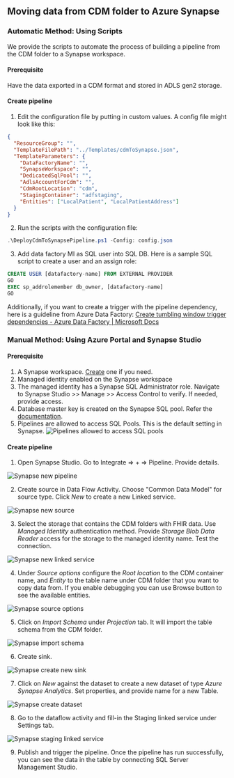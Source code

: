 ## Moving data from CDM folder to Azure Synapse

### Automatic Method: Using Scripts

We provide the scripts to automate the process of building a pipeline from the CDM folder to a Synapse workspace.

#### Prerequisite
Have the data exported in a CDM format and stored in ADLS gen2 storage.

#### Create pipeline
1. Edit the configuration file by putting in custom values. A config file might look like this:
```json
{
  "ResourceGroup": "",
  "TemplateFilePath": "../Templates/cdmToSynapse.json",
  "TemplateParameters": {
    "DataFactoryName": "",
    "SynapseWorkspace": "",
    "DedicatedSqlPool": "",
    "AdlsAccountForCdm": "",
    "CdmRootLocation": "cdm",
    "StagingContainer": "adfstaging",
    "Entities": ["LocalPatient", "LocalPatientAddress"]
  }
}
```
2. Run the scripts with the configuration file: 
```powershell
.\DeployCdmToSynapsePipeline.ps1 -Config: config.json
```
3. Add data factory MI as SQL user into SQL DB. Here is a sample SQL script to create a user and an assign role:
```sql
CREATE USER [datafactory-name] FROM EXTERNAL PROVIDER
GO
EXEC sp_addrolemember db_owner, [datafactory-name]
GO
```
Additionally, if you want to create a trigger with the pipeline dependency, here is a guideline from Azure Data Factory:
[Create tumbling window trigger dependencies - Azure Data Factory | Microsoft Docs](https://docs.microsoft.com/en-us/azure/data-factory/tumbling-window-trigger-dependency)

### Manual Method: Using Azure Portal and Synapse Studio

#### Prerequisite
1. A Synapse workspace. [Create](https://ms.portal.azure.com/#create/Microsoft.Synapse) one if you need. 
2. Managed identity enabled on the Synapse workspace
3. The managed identity has a Synapse SQL Administrator role. Navigate to Synapse Studio >> Manage >> Access Control to verify. If needed, provide access.
4. Database master key is created on the Synapse SQL pool. Refer the [documentation](https://docs.microsoft.com/en-us/sql/t-sql/statements/create-master-key-transact-sql?view=sql-server-ver15). 
5. Pipelines are allowed to access SQL Pools. This is the default setting in Synapse.
![Pipelines allowed to access SQL pools](assets/synapse-pipeline-access-to-sql.png)

#### Create pipeline

1. Open Synapse Studio. Go to Integrate => + => Pipeline. Provide details.

![Synapse new pipeline](assets/synapse-new-pipeline.png)

2. Create source in Data Flow Activity. Choose "Common Data Model" for source type. Click _New_ to create a new Linked service.

![Synapse new source](assets/synapse-new-source.png)

3. Select the storage that contains the CDM folders with FHIR data. Use _Managed Identity_ authentication method. Provide _Storage Blob Data Reader_ access for the storage to the managed identity name. Test the connection.

![Synapse new linked service](assets/synapse-new-linked-service.png)

4. Under _Source options_ configure the _Root location_ to the CDM container name, and _Entity_ to the table name under CDM folder that you want to copy data from. If you enable debugging you can use Browse button to see the available entities.

![Synapse source options](assets/synapse-source-options.png)

5. Click on _Import Schema_ under _Projection_ tab. It will import the table schema from the CDM folder.

![Synapse import schema](assets/synapse-import-schema.png)

6. Create sink. 

![Synapse create new sink](assets/synapse-create-sink.png)

7. Click on _New_ against the dataset to create a new dataset of type _Azure Synapse Analytics_. Set properties, and provide name for a new Table.

![Synapse create dataset](assets/synapse-create-dataset.png)

8. Go to the dataflow activity and fill-in the Staging linked service under Settings tab.

![Synapse staging linked service](assets/synapse-dataflow-staging-linked-service.png)

9. Publish and trigger the pipeline. Once the pipeline has run successfully, you can see the data in the table by connecting SQL Server Management Studio.
